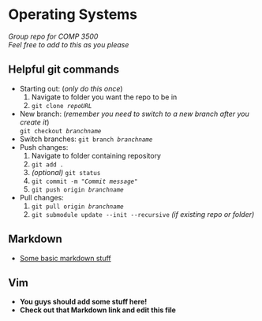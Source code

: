 **Operating Systems**
=
*Group repo for COMP 3500*  
*Feel free to add to this as you please*

**Helpful git commands**
-
  * Starting out: (*only do this once*)
    1. Navigate to folder you want the repo to be in
    2. `git clone `*`repoURL`*
  * New branch: (*remember you need to switch to a new branch after you create it*)  
  `git checkout `*`branchname`*
  * Switch branches:
  `git branch `*`branchname`*
  * Push changes:
    1. Navigate to folder containing repository
    2. `git add .`
    3. *(optional)* `git status`
    4. `git commit -m `*`"Commit message"`*
    5. `git push origin `*`branchname`*
  * Pull changes:
    1. `git pull origin `*`branchname`*
    2. `git submodule update --init --recursive` *(if existing repo or folder)*

**Markdown**
-
 * [Some basic markdown stuff](https://github.com/adam-p/markdown-here/wiki/Markdown-Cheatsheet)

**Vim**
-
 * **You guys should add some stuff here!**
 * **Check out that Markdown link and edit this file**
